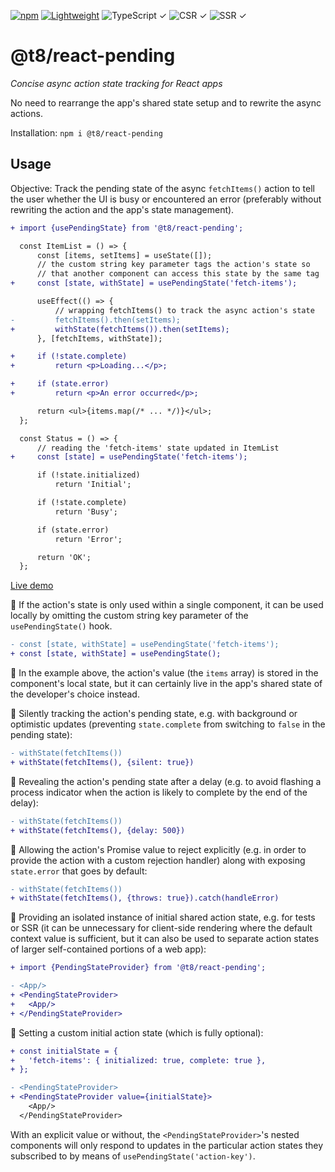 [![npm](https://flat.badgen.net/npm/v/@t8/react-pending?labelColor=345&color=46e)](https://www.npmjs.com/package/@t8/react-pending) [![Lightweight](https://flat.badgen.net/bundlephobia/minzip/@t8/react-pending/?label=minzip&labelColor=345&color=46e)](https://bundlephobia.com/package/@t8/react-pending) ![TypeScript ✓](https://flat.badgen.net/badge/TypeScript/✓?labelColor=345&color=345) ![CSR ✓](https://flat.badgen.net/badge/CSR/✓?labelColor=345&color=345) ![SSR ✓](https://flat.badgen.net/badge/SSR/✓?labelColor=345&color=345)

# @t8/react-pending

*Concise async action state tracking for React apps*

No need to rearrange the app's shared state setup and to rewrite the async actions.

Installation: `npm i @t8/react-pending`

## Usage

Objective: Track the pending state of the async `fetchItems()` action to tell the user whether the UI is busy or encountered an error (preferably without rewriting the action and the app's state management).

```diff
+ import {usePendingState} from '@t8/react-pending';

  const ItemList = () => {
      const [items, setItems] = useState([]);
      // the custom string key parameter tags the action's state so
      // that another component can access this state by the same tag
+     const [state, withState] = usePendingState('fetch-items');

      useEffect(() => {
          // wrapping fetchItems() to track the async action's state
-         fetchItems().then(setItems);
+         withState(fetchItems()).then(setItems);
      }, [fetchItems, withState]);

+     if (!state.complete)
+         return <p>Loading...</p>;

+     if (state.error)
+         return <p>An error occurred</p>;

      return <ul>{items.map(/* ... */)}</ul>;
  };

  const Status = () => {
      // reading the 'fetch-items' state updated in ItemList
+     const [state] = usePendingState('fetch-items');

      if (!state.initialized)
          return 'Initial';

      if (!state.complete)
          return 'Busy';

      if (state.error)
          return 'Error';

      return 'OK';
  };
```

[Live demo](https://codesandbox.io/p/sandbox/9rrsg9?file=%2Fsrc%2FItemList.js)

🔹 If the action's state is only used within a single component, it can be used locally by omitting the custom string key parameter of the `usePendingState()` hook.

```diff
- const [state, withState] = usePendingState('fetch-items');
+ const [state, withState] = usePendingState();
```

🔹 In the example above, the action's value (the `items` array) is stored in the component's local state, but it can certainly live in the app's shared state of the developer's choice instead.

🔹 Silently tracking the action's pending state, e.g. with background or optimistic updates (preventing `state.complete` from switching to `false` in the pending state):

```diff
- withState(fetchItems())
+ withState(fetchItems(), {silent: true})
```

🔹 Revealing the action's pending state after a delay (e.g. to avoid flashing a process indicator when the action is likely to complete by the end of the delay):

```diff
- withState(fetchItems())
+ withState(fetchItems(), {delay: 500})
```

🔹 Allowing the action's Promise value to reject explicitly (e.g. in order to provide the action with a custom rejection handler) along with exposing `state.error` that goes by default:

```diff
- withState(fetchItems())
+ withState(fetchItems(), {throws: true}).catch(handleError)
```

🔹 Providing an isolated instance of initial shared action state, e.g. for tests or SSR (it can be unnecessary for client-side rendering where the default context value is sufficient, but it can also be used to separate action states of larger self-contained portions of a web app):

```diff
+ import {PendingStateProvider} from '@t8/react-pending';

- <App/>
+ <PendingStateProvider>
+   <App/>
+ </PendingStateProvider>
```

🔹 Setting a custom initial action state (which is fully optional):

```diff
+ const initialState = {
+   'fetch-items': { initialized: true, complete: true },
+ };

- <PendingStateProvider>
+ <PendingStateProvider value={initialState}>
    <App/>
  </PendingStateProvider>
```

With an explicit value or without, the `<PendingStateProvider>`'s nested components will only respond to updates in the particular action states they subscribed to by means of `usePendingState('action-key')`.
